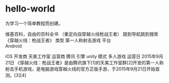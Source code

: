 # hello-world
为学习一个简单教程而创建。


维基百科，自由的百科全书
（重定向自穿越火线枪战王者）
跳到导航跳到搜索
《穿越火线：枪战王者》
类型	第一人称射击游戏
平台	
Android

iOS
开发商	天美工作室
运营商	腾讯
引擎	unity
模式	多人游戏
运营日	2015年9月21日
《穿越火线：枪战王者》是由腾讯旗下[1]的天美工作室群[2]开发的第一人称射击手机游戏，是电脑游戏穿越火线的官方正版手游，于2015年9月21日开始首测。[3][4]
